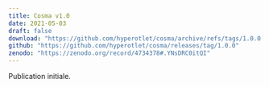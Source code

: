 ```yaml
---
title: Cosma v1.0
date: 2021-05-03
draft: false
download: "https://github.com/hyperotlet/cosma/archive/refs/tags/1.0.0.zip"
github: "https://github.com/hyperotlet/cosma/releases/tag/1.0.0"
zenodo: "https://zenodo.org/record/4734378#.YNsDRC0itQI"
---
```


Publication initiale.